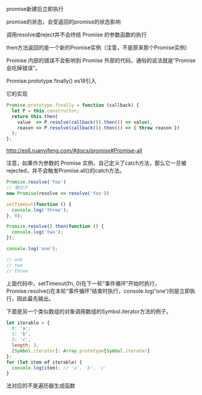 promise新建后立即执行

promise的状态，会受返回的promise的状态影响

调用resolve或reject并不会终结 Promise 的参数函数的执行

then方法返回的是一个新的Promise实例（注意，不是原来那个Promise实例）

Promise 内部的错误不会影响到 Promise 外部的代码，通俗的说法就是“Promise 会吃掉错误”。

Promise.prototype.finally() es18引入

它的实现
```js
Promise.prototype.finally = function (callback) {
  let P = this.constructor;
  return this.then(
    value  => P.resolve(callback()).then(() => value),
    reason => P.resolve(callback()).then(() => { throw reason })
  );
};
```



http://es6.ruanyifeng.com/#docs/promise#Promise-all


注意，如果作为参数的 Promise 实例，自己定义了catch方法，那么它一旦被rejected，并不会触发Promise.all()的catch方法。


```js
Promise.resolve('foo')
// 等价于
new Promise(resolve => resolve('foo'))
```



```js
setTimeout(function () {
  console.log('three');
}, 0);

Promise.resolve().then(function () {
  console.log('two');
});

console.log('one');

// one
// two
// three
```

上面代码中，setTimeout(fn, 0)在下一轮“事件循环”开始时执行，Promise.resolve()在本轮“事件循环”结束时执行，console.log('one')则是立即执行，因此最先输出。


下面是另一个类似数组的对象调用数组的Symbol.iterator方法的例子。

```js
let iterable = {
  0: 'a',
  1: 'b',
  2: 'c',
  length: 3,
  [Symbol.iterator]: Array.prototype[Symbol.iterator]
};
for (let item of iterable) {
  console.log(item); // 'a', 'b', 'c'
}
```











法对应的不是遍历器生成函数


```js

```

